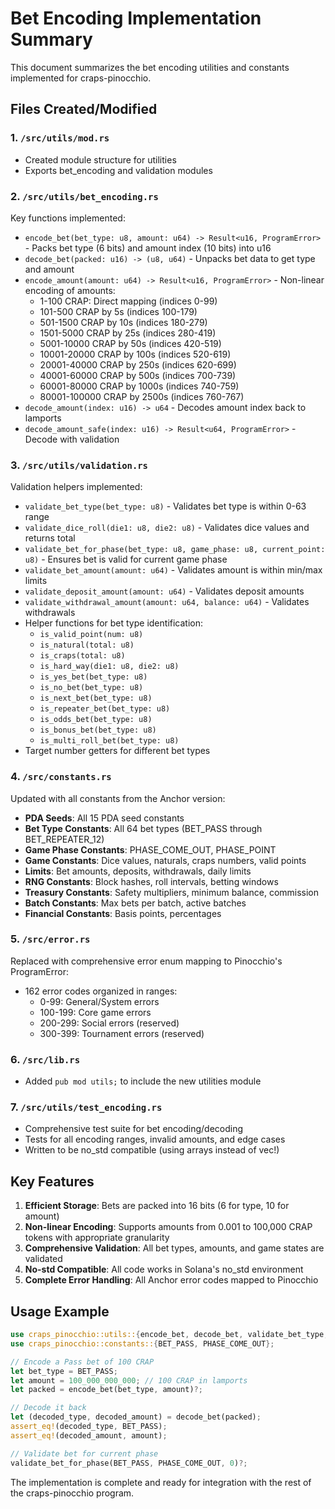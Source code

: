 # Bet Encoding Implementation Summary

This document summarizes the bet encoding utilities and constants implemented for craps-pinocchio.

## Files Created/Modified

### 1. `/src/utils/mod.rs`
- Created module structure for utilities
- Exports bet_encoding and validation modules

### 2. `/src/utils/bet_encoding.rs`
Key functions implemented:
- `encode_bet(bet_type: u8, amount: u64) -> Result<u16, ProgramError>` - Packs bet type (6 bits) and amount index (10 bits) into u16
- `decode_bet(packed: u16) -> (u8, u64)` - Unpacks bet data to get type and amount
- `encode_amount(amount: u64) -> Result<u16, ProgramError>` - Non-linear encoding of amounts:
  - 1-100 CRAP: Direct mapping (indices 0-99)
  - 101-500 CRAP by 5s (indices 100-179)
  - 501-1500 CRAP by 10s (indices 180-279)
  - 1501-5000 CRAP by 25s (indices 280-419)
  - 5001-10000 CRAP by 50s (indices 420-519)
  - 10001-20000 CRAP by 100s (indices 520-619)
  - 20001-40000 CRAP by 250s (indices 620-699)
  - 40001-60000 CRAP by 500s (indices 700-739)
  - 60001-80000 CRAP by 1000s (indices 740-759)
  - 80001-100000 CRAP by 2500s (indices 760-767)
- `decode_amount(index: u16) -> u64` - Decodes amount index back to lamports
- `decode_amount_safe(index: u16) -> Result<u64, ProgramError>` - Decode with validation

### 3. `/src/utils/validation.rs`
Validation helpers implemented:
- `validate_bet_type(bet_type: u8)` - Validates bet type is within 0-63 range
- `validate_dice_roll(die1: u8, die2: u8)` - Validates dice values and returns total
- `validate_bet_for_phase(bet_type: u8, game_phase: u8, current_point: u8)` - Ensures bet is valid for current game phase
- `validate_bet_amount(amount: u64)` - Validates amount is within min/max limits
- `validate_deposit_amount(amount: u64)` - Validates deposit amounts
- `validate_withdrawal_amount(amount: u64, balance: u64)` - Validates withdrawals
- Helper functions for bet type identification:
  - `is_valid_point(num: u8)`
  - `is_natural(total: u8)`
  - `is_craps(total: u8)`
  - `is_hard_way(die1: u8, die2: u8)`
  - `is_yes_bet(bet_type: u8)`
  - `is_no_bet(bet_type: u8)`
  - `is_next_bet(bet_type: u8)`
  - `is_repeater_bet(bet_type: u8)`
  - `is_odds_bet(bet_type: u8)`
  - `is_bonus_bet(bet_type: u8)`
  - `is_multi_roll_bet(bet_type: u8)`
- Target number getters for different bet types

### 4. `/src/constants.rs`
Updated with all constants from the Anchor version:
- **PDA Seeds**: All 15 PDA seed constants
- **Bet Type Constants**: All 64 bet types (BET_PASS through BET_REPEATER_12)
- **Game Phase Constants**: PHASE_COME_OUT, PHASE_POINT
- **Game Constants**: Dice values, naturals, craps numbers, valid points
- **Limits**: Bet amounts, deposits, withdrawals, daily limits
- **RNG Constants**: Block hashes, roll intervals, betting windows
- **Treasury Constants**: Safety multipliers, minimum balance, commission
- **Batch Constants**: Max bets per batch, active batches
- **Financial Constants**: Basis points, percentages

### 5. `/src/error.rs`
Replaced with comprehensive error enum mapping to Pinocchio's ProgramError:
- 162 error codes organized in ranges:
  - 0-99: General/System errors
  - 100-199: Core game errors
  - 200-299: Social errors (reserved)
  - 300-399: Tournament errors (reserved)

### 6. `/src/lib.rs`
- Added `pub mod utils;` to include the new utilities module

### 7. `/src/utils/test_encoding.rs`
- Comprehensive test suite for bet encoding/decoding
- Tests for all encoding ranges, invalid amounts, and edge cases
- Written to be no_std compatible (using arrays instead of vec!)

## Key Features

1. **Efficient Storage**: Bets are packed into 16 bits (6 for type, 10 for amount)
2. **Non-linear Encoding**: Supports amounts from 0.001 to 100,000 CRAP tokens with appropriate granularity
3. **Comprehensive Validation**: All bet types, amounts, and game states are validated
4. **No-std Compatible**: All code works in Solana's no_std environment
5. **Complete Error Handling**: All Anchor error codes mapped to Pinocchio

## Usage Example

```rust
use craps_pinocchio::utils::{encode_bet, decode_bet, validate_bet_type, validate_bet_for_phase};
use craps_pinocchio::constants::{BET_PASS, PHASE_COME_OUT};

// Encode a Pass bet of 100 CRAP
let bet_type = BET_PASS;
let amount = 100_000_000_000; // 100 CRAP in lamports
let packed = encode_bet(bet_type, amount)?;

// Decode it back
let (decoded_type, decoded_amount) = decode_bet(packed);
assert_eq!(decoded_type, BET_PASS);
assert_eq!(decoded_amount, amount);

// Validate bet for current phase
validate_bet_for_phase(BET_PASS, PHASE_COME_OUT, 0)?;
```

The implementation is complete and ready for integration with the rest of the craps-pinocchio program.